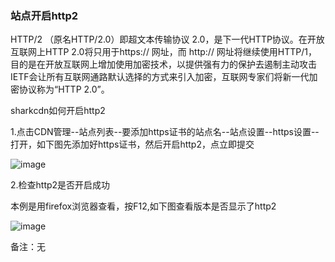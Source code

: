 ### 站点开启http2

HTTP/2 （原名HTTP/2.0）即超文本传输协议 2.0，是下一代HTTP协议。在开放互联网上HTTP 2.0将只用于https:// 网址，而 http:// 网址将继续使用HTTP/1，目的是在开放互联网上增加使用加密技术，以提供强有力的保护去遏制主动攻击 IETF会让所有互联网通路默认选择的方式来引入加密，互联网专家们将新一代加密协议称为“HTTP 2.0”。

sharkcdn如何开启http2

1.点击CDN管理--站点列表--要添加https证书的站点名--站点设置--https设置--打开，如下图先添加好https证书，然后开启http2，点立即提交

![image](https://user-images.githubusercontent.com/90588289/133751477-9bc52fd9-7631-4530-9255-18084697ae10.png)

2.检查http2是否开启成功

本例是用firefox浏览器查看，按F12,如下图查看版本是否显示了http2

![image](https://user-images.githubusercontent.com/90588289/133751496-4d94262d-bc16-4440-a419-a41ecda0d0a1.png)

备注：无
